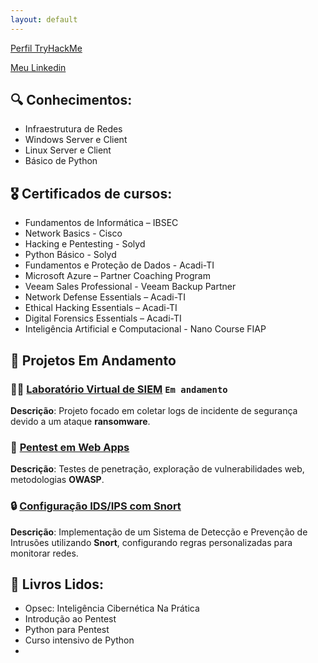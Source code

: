 ```yaml
---
layout: default
---
```

[Perfil TryHackMe](https://tryhackme.com/p/andreprs666)

[Meu Linkedin](https://www.linkedin.com/in/andr%C3%A9-pires-117636230/)

## 🔍 Conhecimentos:

* Infraestrutura de Redes
* Windows Server e Client
* Linux Server e Client
* Básico de Python

## 🎖️ Certificados de cursos:

* Fundamentos de Informática – IBSEC
* Network Basics - Cisco
* Hacking e Pentesting - Solyd
* Python Básico - Solyd
* Fundamentos e Proteção de Dados - Acadi-TI
* Microsoft Azure – Partner Coaching Program
* Veeam Sales Professional - Veeam Backup Partner
* Network Defense Essentials – Acadi-TI
* Ethical Hacking Essentials – Acadi-TI
* Digital Forensics Essentials – Acadi-TI
* Inteligência Artificial e Computacional - Nano Course FIAP

## 👾 Projetos Em Andamento

### 👨‍💻 [Laboratório Virtual de SIEM](#)  `Em andamento`
**Descrição**: Projeto focado em coletar logs de incidente de segurança devido a um ataque **ransomware**.

### 🐍 [Pentest em Web Apps](#)
**Descrição**: Testes de penetração, exploração de vulnerabilidades web, metodologias **OWASP**.

### 🔒 [Configuração IDS/IPS com Snort](#)
**Descrição**: Implementação de um Sistema de Detecção e Prevenção de Intrusões utilizando **Snort**, configurando regras personalizadas para monitorar redes.

## 📖 Livros Lidos:

* Opsec: Inteligência Cibernética Na Prática
* Introdução ao Pentest
* Python para Pentest
* Curso intensivo de Python
* 
